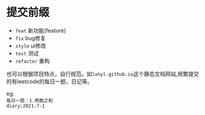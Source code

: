 # 提交前缀

* `feat`  新功能(feature)  
* `fix`  bug修复
* `style` ui修改
* `test` 测试
* `refactor` 重构

也可以根据项目特点，自行规范。如`lxhyl.github.io`这个静态文档网站,频繁提交的有leetcode的每日一题，日记等。

eg.   
`每日一题：1.两数之和`   
`diary:2021-7-1`